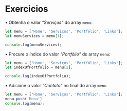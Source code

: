 # Exercicios

• Obtenha o valor *"Serviços"* do array `menu`:

```jsx
let menu = ['Home', 'Serviços', 'Portfólio', 'Links'];
let menuServices = menu[1];

console.log(menuServices);
```

• Procure o índice do valor *"Portfólio"* do array `menu`:

```jsx
let menu = ['Home', 'Serviços', 'Portfólio', 'Links'];
let indexOfPortfolio = menu[2];

console.log(indexOfPortfolio);
```

• Adicione o valor *"Contato"* no final do array `menu`:

```jsx
let menu = ['Home', 'Serviços', 'Portfólio', 'Links'];
menu.push('Menu')
console.log(menu);
```